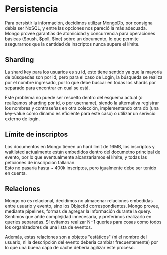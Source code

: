 # Persistencia

Para persistir la información, decidimos utilizar MongoDb, por consigna debía ser NoSQL, y entre las opciones nos pareció la más adecuada. \
Mongo provee garantías de atomicidad y concurrencia para operaciones básicas ($push, $poll, $inc) sobre un documento, lo que permite asegurarnos que la cantidad de inscriptos nunca supere el límite.

## Sharding

La shard key para los usuarios es su id, esto tiene sentido ya que la mayoría de búsquedas son por id, pero para el caso de Login, la búsqueda se realiza por el nombre ingresado, por lo que debe buscar en todas los shards por separado para encontrar en cual se está.

Este problema no puede ser resuelto dentro del esquema actual (o realizamos sharding por id, o por username), siendo la alternativa registrar los nombres y contraseñas en otra colección, implementando otra db (una key-value cómo dínamo es eficiente para este caso) o utilizar un serivcio externo de login.

## Límite de inscriptos

Los documentos en Mongo tienen un hard limit de 16MB, los inscriptos y waitlisted actualmente están embedidos dentro del documetno principal de evento, por lo que eventualmente alcanzaríamos el límite, y todas las peticiones de inscripción fallarían. \
Esto no pasaría hasta ~ 400k inscriptos, pero igualmente debe ser tenido en cuenta.

## Relaciones

Mongo no es relacional, decidimos no almacenar relaciones embedidas entre usuario y evento, sino los ObjectId correspondientes. Mongo provee, mediante pipelines, formas de agregar la información durante la query. Sentimos que añde complejidad innecesaria, y preferimos realizarlo en queries separadas. Sí evitamos realizar N+1 queries para cosas como todos los organizadores de una lista de eventos.

Además, estas relaciones son a objetos "estáticos" (ni el nombre del usuario, ni la descripción del evento debería cambiar frecuentemente) por lo que una buena capa de cache debería agilizar este proceso.

